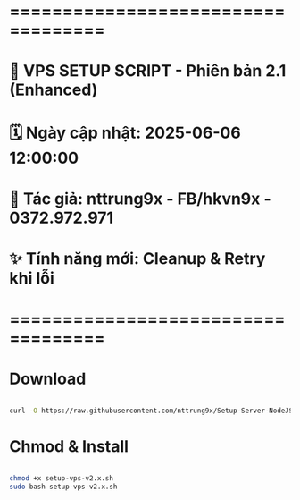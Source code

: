# ===================================
# 🚀 VPS SETUP SCRIPT - Phiên bản 2.1 (Enhanced)
# 🗓️ Ngày cập nhật: 2025-06-06 12:00:00
# 👤 Tác giả: nttrung9x - FB/hkvn9x - 0372.972.971
# ✨ Tính năng mới: Cleanup & Retry khi lỗi
# ===================================

# Download 
```bash

curl -O https://raw.githubusercontent.com/nttrung9x/Setup-Server-NodeJS-MongoDB-VPS-Ubuntu-22.04-LTS/refs/heads/main/setup-vps-v2.x.sh

```

# Chmod & Install 
```bash

chmod +x setup-vps-v2.x.sh
sudo bash setup-vps-v2.x.sh

```


